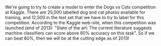 We're going to try to create a model to enter the Dogs vs Cats competition at Kaggle. There are 25,000 labelled dog and cat photos available for training, and 12,500 in the test set that we have to try to label for this competition. According to the Kaggle web-site, when this competition was launched (end of 2013): "State of the art: The current literature suggests machine classifiers can score above 80% accuracy on this task". So if we can beat 80%, then we will be at the cutting edge as of 2013!
